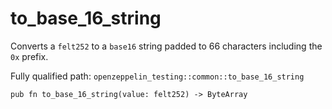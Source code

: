 # to_base_16_string

Converts a `felt252` to a `base16` string padded to 66 characters including the `0x` prefix.

Fully qualified path: `openzeppelin_testing::common::to_base_16_string`

<pre><code class="language-rust">pub fn to_base_16_string(value: felt252) -&gt; ByteArray</code></pre>

